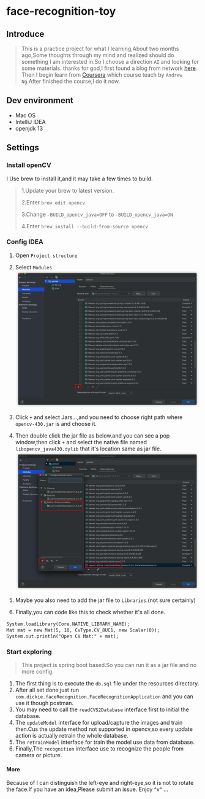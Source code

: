# face-recognition-toy
## Introduce
> This is a practice project for what I learning,About two months ago,Some thoughts through my mind and realized should do something I am interested in.So I choose a direction `AI` and looking for some materials.
> thanks for god,I first found a blog from network [here](https://www.cnblogs.com/subconscious/p/6240151.html). Then I begin learn from [Coursera](https://www.coursera.org/learn/machine-learning) which course 
> teach by `Andrew Ng`.After finished the course,I do it now.

## Dev environment

- Mac OS
- IntelliJ IDEA
- openjdk 13

## Settings

### Install openCV
I Use brew to install it,and it may take a few times to build.

> 1.Update your brew to latest version.
>
> 2.Enter `brew edit opencv`
>
> 3.Change `-BUILD_opencv_java=OFF` to ``-BUILD_opencv_java=ON``
>
> 4.Enter `brew install --build-from-source opencv`

### Config IDEA

1. Open `Project structure`

2. Select `Modules`
![Add native dependency](src/main/resources/static/image-20200609225046727.png)
3. Click `+`  and select Jars...,and you need to choose right path where `opencv-430.jar` is and choose it.
4. Then double click the jar file as below.and you can see a pop window,then click `+` and select the native file named `libopencv_java430.dylib` that it's location same as jar file.
![choose path](src/main/resources/static/image-20200609225640932.png)
5. Maybe you also need to add the jar file to `Libraries`.(not sure certainly)
6. Finally,you can code like this to check whether it's all done.

```
System.loadLibrary(Core.NATIVE_LIBRARY_NAME);
Mat mat = new Mat(5, 10, CvType.CV_8UC1, new Scalar(0));
System.out.println("Open CV Mat:" + mat);
```

### Start exploring
> This project is spring boot based.So you can run it as a jar file and no more config.

1. The first thing is to execute the `db.sql` file under the resources directory.
2. After all set done,just run `com.dickie.faceRecognition.FaceRecognitionApplication` and you can use it though postman.
3. You may need to call the `readCVS2Database` interface first to initial the database.
4. The `updateModel` interface for upload/capture the images and train then.Cus the update method not supported in opencv,so every update action is actually retrain the whole database.
5. The `retrainModel` interface for train the model use data from database.
6. Finally,The `recognition` interface use to recognize the people from camera or picture.

#### More
Because of I can distinguish the left-eye and right-eye,so it is not to rotate the face.If you have an idea,Please submit an issue.
Enjoy ^v^ ...
